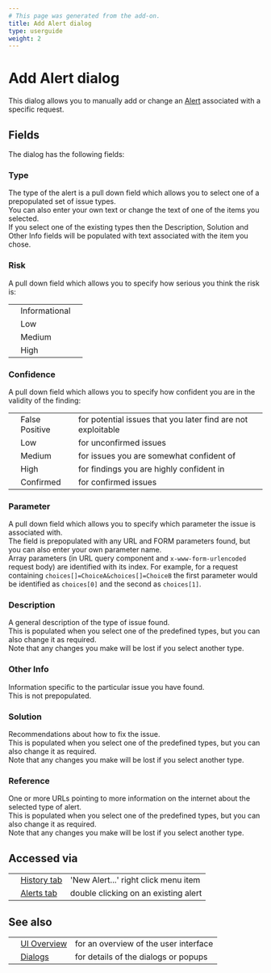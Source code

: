 ```yaml
---
# This page was generated from the add-on.
title: Add Alert dialog
type: userguide
weight: 2
---
```


# Add Alert dialog

This dialog allows you to manually add or change an [Alert](/docs/desktop/start/features/alerts/) associated
with a specific request.  

## Fields

The dialog has the following fields:

### Type

The type of the alert is a pull down field which allows you to select one of a prepopulated set of issue types.  
You can also enter your own text or change the text of one of the items you selected.  
If you select one of the existing types then the Description, Solution and Other Info fields will be populated with text associated with the item you chose.

### Risk

A pull down field which allows you to specify how serious you think the risk is:

|   |               |   |
|---|---------------|---|
|   | Informational |   |
|   | Low           |   |
|   | Medium        |   |
|   | High          |   |

### Confidence

A pull down field which allows you to specify how confident you are in the validity of the finding:

|   |                |                                                              |
|---|----------------|--------------------------------------------------------------|
|   | False Positive | for potential issues that you later find are not exploitable |
|   | Low            | for unconfirmed issues                                       |
|   | Medium         | for issues you are somewhat confident of                     |
|   | High           | for findings you are highly confident in                     |
|   | Confirmed      | for confirmed issues                                         |

### Parameter

A pull down field which allows you to specify which parameter the issue is associated with.  
The field is prepopulated with any URL and FORM parameters found, but you can also enter your own parameter name.  
Array parameters (in URL query component and `x-www-form-urlencoded` request body) are identified with its index. For example, for a request containing `choices[]=ChoiceA&choices[]=ChoiceB` the first parameter would be identified as `choices[0]` and the second as `choices[1]`.

### Description

A general description of the type of issue found.  
This is populated when you select one of the predefined types, but you can also change it as required.  
Note that any changes you make will be lost if you select another type.

### Other Info

Information specific to the particular issue you have found.  
This is not prepopulated.

### Solution

Recommendations about how to fix the issue.  
This is populated when you select one of the predefined types, but you can also change it as required.  
Note that any changes you make will be lost if you select another type.

### Reference

One or more URLs pointing to more information on the internet about the selected type of alert.  
This is populated when you select one of the predefined types, but you can also change it as required.  
Note that any changes you make will be lost if you select another type.

## Accessed via

|   |                                               |                                      |
|---|-----------------------------------------------|--------------------------------------|
|   | [History tab](/docs/desktop/ui/tabs/history/) | 'New Alert...' right click menu item |
|   | [Alerts tab](/docs/desktop/ui/tabs/alerts/)   | double clicking on an existing alert |

## See also

|   |                                      |                                       |
|---|--------------------------------------|---------------------------------------|
|   | [UI Overview](/docs/desktop/ui/)     | for an overview of the user interface |
|   | [Dialogs](/docs/desktop/ui/dialogs/) | for details of the dialogs or popups  |
